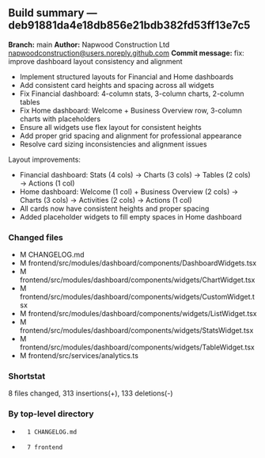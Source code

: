 ## Build summary — deb91881da4e18db856e21bdb382fd53ff13e7c5

**Branch:** main
**Author:** Napwood Construction Ltd <napwoodconstruction@users.noreply.github.com>
**Commit message:** fix: improve dashboard layout consistency and alignment

- Implement structured layouts for Financial and Home dashboards
- Add consistent card heights and spacing across all widgets
- Fix Financial dashboard: 4-column stats, 3-column charts, 2-column tables
- Fix Home dashboard: Welcome + Business Overview row, 3-column charts with placeholders
- Ensure all widgets use flex layout for consistent heights
- Add proper grid spacing and alignment for professional appearance
- Resolve card sizing inconsistencies and alignment issues

Layout improvements:
- Financial dashboard: Stats (4 cols) → Charts (3 cols) → Tables (2 cols) → Actions (1 col)
- Home dashboard: Welcome (1 col) + Business Overview (2 cols) → Charts (3 cols) → Activities (2 cols) → Actions (1 col)
- All cards now have consistent heights and proper spacing
- Added placeholder widgets to fill empty spaces in Home dashboard

### Changed files
 - M	CHANGELOG.md
 - M	frontend/src/modules/dashboard/components/DashboardWidgets.tsx
 - M	frontend/src/modules/dashboard/components/widgets/ChartWidget.tsx
 - M	frontend/src/modules/dashboard/components/widgets/CustomWidget.tsx
 - M	frontend/src/modules/dashboard/components/widgets/ListWidget.tsx
 - M	frontend/src/modules/dashboard/components/widgets/StatsWidget.tsx
 - M	frontend/src/modules/dashboard/components/widgets/TableWidget.tsx
 - M	frontend/src/services/analytics.ts

### Shortstat
 8 files changed, 313 insertions(+), 133 deletions(-)

### By top-level directory
 -       1 CHANGELOG.md
 -       7 frontend
